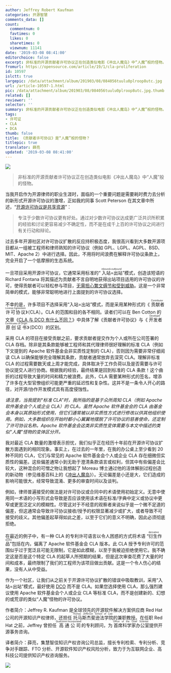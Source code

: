 ```yaml
---
author: Jeffrey Robert Kaufman
categories: 开源智慧
comments_data: []
count:
  commentnum: 0
  favtimes: 0
  likes: 0
  sharetimes: 0
  viewnum: 11141
date: '2019-03-08 08:41:00'
editorchoice: false
excerpt: 非标准的开源贡献者许可协议正在创造类似电影《冲出人魔岛》中“人魔”般的怪物。 
fromurl: https://opensource.com/article/19/1/cla-proliferation
id: 10597
islctt: true
largepic: /data/attachment/album/201903/08/084056tuulu0plroop8utc.jpg
url: /article-10597-1.html
pic: /data/attachment/album/201903/08/084056tuulu0plroop8utc.jpg.thumb.jpg
related: []
reviewer: ''
selector: ''
summary: 非标准的开源贡献者许可协议正在创造类似电影《冲出人魔岛》中“人魔”般的怪物。 
tags:
- 许可证
- CLA
- DCA
thumb: false
title: 《贡献者许可协议》是“人魔”般的怪物？
titlepic: true
translator: 薛亮
updated: '2019-03-08 08:41:00'
---
```


![](/data/attachment/album/201903/08/084056tuulu0plroop8utc.jpg)



> 
> 非标准的开源贡献者许可协议正在创造类似电影《冲出人魔岛》中“人魔”般的怪物。
> 
> 
> 


当我开启作为开源律师的职业生涯时，面临的一个重要问题是需要耗时费力去分析的新形式开源许可协议的激增，正如我的同事 Scott Peterson 在其文章中所述，“[开源许可协议是共享资源](https://opensource.com/law/16/11/licenses-are-shared-resources)”：



> 
> 专注于少数许可协议更有好处。通过对少数许可协议达成更广泛共识所积累的经验和讨论更容易减少不确定性，而不是在成千上百的许可协议之间进行有关行动和辩论。
> 
> 
> 


过去多年开源社区对许可协议扩散的反应持积极态度，我很高兴看到大多数开源项目都从一组被工程师和律师熟知的许可协议（例如 GPL、LGPL、AGPL、BSD、MIT、Apache 2）中进行选择。因此，不用将时间浪费在解释许可协议条款上，完全开启了一个低摩擦的生态系统。


一旦项目采用开源许可协议，它通常采用标准的“<ruby> 入站=出站 <rp>  （ </rp> <rt>  inbound=outbound </rt> <rp>  ） </rp></ruby>”模式，创造该短语的 Richard Fontana 将其描述为贡献者不言自明地获得出站项目适用的许可协议的许可，使得贡献者可以轻松参与项目，[无需担心繁文缛节和受到威胁](https://opensource.com/law/11/7/trouble-harmony-part-1)。这是一个非常简单的模式，能够非常聪明地进行上面提到的许可协议选择。


不幸的是，许多项目不选择采用“入站=出站”模式，而是采用某种形式的《<ruby> 贡献者许可协议 <rp>  （ </rp> <rt>  Contributor License Agreement </rt> <rp>  ） </rp></ruby>》（CLA）。CLA 的范围和目的各不相同。读者们可以在 Ben Cotton 的文章《[CLA 与 DCO 有什么不同？](https://opensource.com/article/18/3/cla-vs-dco-whats-difference)》中具体了解《贡献者许可协议》与《<ruby> 开发者原创证书 <rp>  （ </rp> <rt>  Developer Certificates of Origin </rt> <rp>  ） </rp></ruby>》（DCO）的区别。


采用 CLA 的项目在接受贡献之前，要求贡献者提交作为个人或所在公司签署的 CLA 存档。除非是其条款能够被工程师和其代理律师很好理解的标准 CLA（例如下文提到的 Apache 软件基金会非实质性定制的 CLA），否则因为需要非常仔细阅读 CLA 以确保能够完全理解其条款，贡献者通常放弃去深究 CLA。理解非标准 CLA 的过程需要数天或上周才能完成，具体取决于工作负荷以及是否需要与许可协议提交人进行协商。根据我的经验，最终结果是回到标准的 CLA 条款！这个曲折的过程导致大量的时间和精力被浪费。此外，CLA 需要某种形式的签名，增添了许多在大型官僚组织可能更严重的延迟性和复杂性。这并不是一条令人开心的路径，对开源/协作开发模式具有高度侵蚀性。


*请注意，当我提到“标准 CLA”时，我所指的是基于众所周知 CLA（例如 Apache 软件基金会个人或企业 CLA）的 CLA。虽然 Apache 软件基金会的 CLA 由基金会本身以其原始形式使用，但它们通常被以非实质性方式进行修改以供其他组织使用。例如，大多数组织在开始时都小心翼翼地摆脱了许可协议的慈善使命，还定制了许可协议名称。Apache 软件基金会这类非实质性变体需要与本文中描述的类似“人魔”怪物的变体区分开。*


我对最近 CLA 数量的激增表示担忧，我们似乎正在经历十年前在开源许可协议扩散方面遇到的相同现象。事实上，在过去的一年里，在我的办公桌上至少看到 20 种不同的 CLA，它们与常见的 Apache 软件基金会个人或企业 CLA 存在细微但实质性的偏差。这些偏差通常小到无助于澄清条款语言或权利，但其中有些偏差会比较大，这种混合的可憎之物让我想起了 Moreau 博士通过他的活体解剖过程创造的新动物（参见维基百科上的《[冲出人魔岛](https://en.wikipedia.org/wiki/The_Island_of_Doctor_Moreau)》）。无论偏差是小还是大，它们造成的影响可能很大，经常导致混淆、更多的审查时间以及谈判。


例如，律师普遍接受的做法是对许可协议或合同中的术语使用初始定义。无意中使用同一术语的小写形式会导致是否应该使用该术语在标准/字典中定义或协议中更窄或更宽泛定义的模糊性。尽管这对于不经意的观察者来说似乎是一个微不足道的偏差，但这通常会导致许可协议接收/授予的权限显著减少或扩大，或者导致不可接受的歧义。其他偏差起草得如此之差，以至于它们的意义不明确，因此必须彻底拒绝。


在最近的例子中，有一种 CLA 的专利许可语言以令人困惑的方式将术语<ruby> “衍生作品” <rp>  （ </rp> <rt>  derivative works </rt> <rp>  ） </rp></ruby>包括在内，偏离了 Apache 软件基金会 CLA 版本。此 CLA 授予专利许可的范围似乎过于宽泛且可能无限制，它是如此模糊，以至于我被迫拒绝使用它。我不确定这是否是这个特定 CLA 的起草人所预期的结果，但是这次审查花费了大量的时间和成本，最终限制了我们的工程师为该项目做出贡献。这是一个令人伤心的结果，没有人从中受益。


作为一个社区，让我们从之前关于开源许可协议扩散的错误中吸取教训，采用“入站=出站”模式，最好使用 [DCO](http://developercertificate.org/) 而不是 CLA。如果您选择使用 CLA，那么强烈建议使用 Apache 软件基金会个人或企业 CLA 等标准 CLA，而不是创建新的、幻想的或荒谬的类似“人魔”怪物的许可协议。


 


作者简介：Jeffrey R. Kaufman 是全球领先的开源软件解决方案供应商 Red Hat 公司的开源知识产权律师，还担任<ruby> 托马斯杰斐逊法学院 <rp>  （ </rp> <rt>  Thomas Jefferson School of Law </rt> <rp>  ） </rp></ruby>的兼职教授。在任职 Red Hat 之前，Jeffrey 曾担任<ruby> 高通公司 <rp>  （ </rp> <rt>  Qualcomm Incorporated </rt> <rp>  ） </rp></ruby>的专利顾问，为<ruby> 首席科学家办公室 <rp>  （ </rp> <rt>  Office of the Chief Scientist </rt> <rp>  ） </rp></ruby>提供开源事务咨询。


译者简介：薛亮，集慧智佳知识产权咨询公司总监，擅长专利检索、专利分析、竞争对手跟踪、FTO 分析、开源软件知识产权风险分析，致力于为互联网企业、高科技公司提供知识产权咨询服务。


![](/data/attachment/album/201903/08/083806jcpsmp21w3pho6zs.jpg)